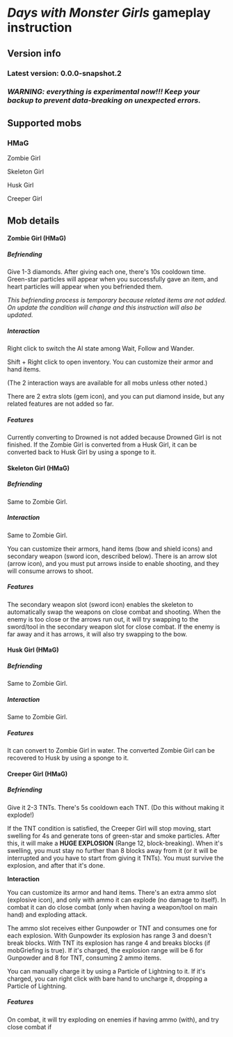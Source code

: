 # *Days with Monster Girls* gameplay instruction



## Version info

### Latest version: 0.0.0-snapshot.2



### *WARNING: everything is experimental now!!! Keep your backup to prevent data-breaking on unexpected errors.*



## Supported mobs

### HMaG

Zombie Girl

Skeleton Girl

Husk Girl

Creeper Girl



## Mob details

#### Zombie Girl (HMaG)

##### Befriending

Give 1-3 diamonds. After giving each one, there's 10s cooldown time. Green-star particles will appear when you successfully gave an item, and heart particles will appear when you befriended them. 

*This befriending process is temporary because related items are not added. On update the condition will change and this instruction will also be updated.*

##### Interaction

Right click to switch the AI state among Wait, Follow and Wander. 

Shift + Right click to open inventory. You can customize their armor and hand items. 

(The 2 interaction ways are available for all mobs unless other noted.)

There are 2 extra slots (gem icon), and you can put diamond inside, but any related features are not added so far.

##### Features

Currently converting to Drowned is not added because Drowned Girl is not finished. If the Zombie Girl is converted from a Husk Girl, it can be converted back to Husk Girl by using a sponge to it.



#### Skeleton Girl (HMaG)

##### Befriending

Same to Zombie Girl.

##### Interaction

Same to Zombie Girl. 

You can customize their armors, hand items (bow and shield icons) and secondary weapon (sword icon, described below). There is an arrow slot (arrow icon), and you must put arrows inside to enable shooting, and they will consume arrows to shoot.

##### Features

The secondary weapon slot (sword icon) enables the skeleton to automatically swap the weapons on close combat and shooting. When the enemy is too close or the arrows run out, it will try swapping to the sword/tool in the secondary weapon slot for close combat. If the enemy is far away and it has arrows, it will also try swapping to the bow.



#### Husk Girl (HMaG)

##### Befriending

Same to Zombie Girl.

##### Interaction

Same to Zombie Girl. 

##### Features

It can convert to Zombie Girl in water. The converted Zombie Girl can be recovered to Husk by using a sponge to it.



#### Creeper Girl (HMaG)

##### Befriending

Give it 2-3 TNTs. There's 5s cooldown each TNT. (Do this without making it explode!)

If the TNT condition is satisfied, the Creeper Girl will stop moving, start swelling for 4s  and generate tons of green-star and smoke particles. After this, it will make a **HUGE EXPLOSION** (Range 12, block-breaking). When it's swelling, you must stay no further than 8 blocks away from it (or it will be interrupted and you have to start from giving it TNTs). You must survive the explosion, and after that it's done.

**Interaction**

You can customize its armor and hand items. There's an extra ammo slot (explosive icon), and only with ammo it can explode (no damage to itself). In combat it can do close combat (only when having a weapon/tool on main hand) and exploding attack.

The ammo slot receives either Gunpowder or TNT and consumes one for each explosion. With Gunpowder its explosion has range 3 and doesn't break blocks. With TNT its explosion has range 4 and breaks blocks (if mobGriefing is true). If it's charged, the explosion range will be 6 for Gunpowder and 8 for TNT, consuming 2 ammo items.

You can manually charge it by using a Particle of Lightning to it. If it's charged, you can right click with bare hand to uncharge it, dropping a Particle of Lightning.

##### Features

On combat, it will try exploding on enemies if having ammo (with), and try close combat if 


